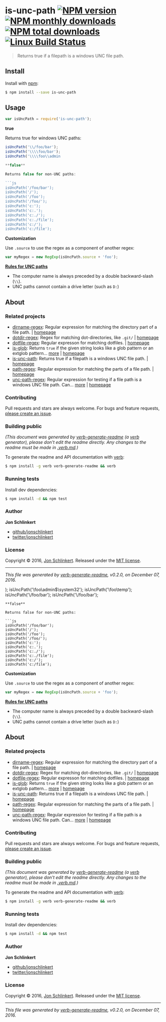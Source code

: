 # is-unc-path [![NPM version](https://img.shields.io/npm/v/is-unc-path.svg?style=flat)](https://www.npmjs.com/package/is-unc-path) [![NPM monthly downloads](https://img.shields.io/npm/dm/is-unc-path.svg?style=flat)](https://npmjs.org/package/is-unc-path)  [![NPM total downloads](https://img.shields.io/npm/dt/is-unc-path.svg?style=flat)](https://npmjs.org/package/is-unc-path) [![Linux Build Status](https://img.shields.io/travis/jonschlinkert/is-unc-path.svg?style=flat&label=Travis)](https://travis-ci.org/jonschlinkert/is-unc-path)

> Returns true if a filepath is a windows UNC file path.

## Install

Install with [npm](https://www.npmjs.com/):

```sh
$ npm install --save is-unc-path
```

## Usage

```js
var isUncPath = require('is-unc-path');
```

**true**

Returns true for windows UNC paths:

```js
isUncPath('\\/foo/bar');
isUncPath('\\\\foo/bar');
isUncPath('\\\\foo\\admin

**false**

Returns false for non-UNC paths:

```js
isUncPath('/foo/bar');
isUncPath('/');
isUncPath('/foo');
isUncPath('/foo/');
isUncPath('c:');
isUncPath('c:.');
isUncPath('c:./');
isUncPath('c:./file');
isUncPath('c:/');
isUncPath('c:/file');
```

**Customization**

Use `.source` to use the regex as a component of another regex:

```js
var myRegex = new RegExp(isUncPath.source + 'foo');
```

**[Rules for UNC paths](http://resources.esri.com/help/9.3/ArcGISDesktop/com/Gp_ToolRef/sharing_tools_and_toolboxes/pathnames_explained_colon_absolute_relative_unc_and_url.htm)**

* The computer name is always preceded by a double backward-slash (`\\`).
* UNC paths cannot contain a drive letter (such as `D:`)

## About

### Related projects

* [dirname-regex](https://www.npmjs.com/package/dirname-regex): Regular expression for matching the directory part of a file path. | [homepage](https://github.com/regexps/dirname-regex "Regular expression for matching the directory part of a file path.")
* [dotdir-regex](https://www.npmjs.com/package/dotdir-regex): Regex for matching dot-directories, like `.git/` | [homepage](https://github.com/regexps/dotdir-regex "Regex for matching dot-directories, like `.git/`")
* [dotfile-regex](https://www.npmjs.com/package/dotfile-regex): Regular expresson for matching dotfiles. | [homepage](https://github.com/regexps/dotfile-regex "Regular expresson for matching dotfiles.")
* [is-glob](https://www.npmjs.com/package/is-glob): Returns `true` if the given string looks like a glob pattern or an extglob pattern… [more](https://github.com/jonschlinkert/is-glob) | [homepage](https://github.com/jonschlinkert/is-glob "Returns `true` if the given string looks like a glob pattern or an extglob pattern. This makes it easy to create code that only uses external modules like node-glob when necessary, resulting in much faster code execution and initialization time, and a bet")
* [is-unc-path](https://www.npmjs.com/package/is-unc-path): Returns true if a filepath is a windows UNC file path. | [homepage](https://github.com/jonschlinkert/is-unc-path "Returns true if a filepath is a windows UNC file path.")
* [path-regex](https://www.npmjs.com/package/path-regex): Regular expression for matching the parts of a file path. | [homepage](https://github.com/regexps/path-regex "Regular expression for matching the parts of a file path.")
* [unc-path-regex](https://www.npmjs.com/package/unc-path-regex): Regular expression for testing if a file path is a windows UNC file path. Can… [more](https://github.com/regexhq/unc-path-regex) | [homepage](https://github.com/regexhq/unc-path-regex "Regular expression for testing if a file path is a windows UNC file path. Can also be used as a component of another regexp via the `.source` property.")

### Contributing

Pull requests and stars are always welcome. For bugs and feature requests, [please create an issue](../../issues/new).

### Building public

_(This document was generated by [verb-generate-readme](https://github.com/verbose/verb-generate-readme) (a [verb](https://github.com/verbose/verb) generator), please don't edit the readme directly. Any changes to the readme must be made in [.verb.md](.verb.md).)_

To generate the readme and API documentation with [verb](https://github.com/verbose/verb):

```sh
$ npm install -g verb verb-generate-readme && verb
```

### Running tests

Install dev dependencies:

```sh
$ npm install -d && npm test
```

### Author

**Jon Schlinkert**

* [github/jonschlinkert](https://github.com/jonschlinkert)
* [twitter/jonschlinkert](http://twitter.com/jonschlinkert)

### License

Copyright © 2016, [Jon Schlinkert](https://github.com/jonschlinkert).
Released under the [MIT license](https://github.com/jonschlinkert/is-unc-path/blob/master/LICENSE).

***

_This file was generated by [verb-generate-readme](https://github.com/verbose/verb-generate-readme), v0.2.0, on December 07, 2016._

);
isUncPath('\\foo\admin$\system32');
isUncPath('\\foo\temp');
isUncPath('\\/foo/bar');
isUncPath('\\\/foo/bar');

```
**false**

Returns false for non-UNC paths:

```js
isUncPath('/foo/bar');
isUncPath('/');
isUncPath('/foo');
isUncPath('/foo/');
isUncPath('c:');
isUncPath('c:.');
isUncPath('c:./');
isUncPath('c:./file');
isUncPath('c:/');
isUncPath('c:/file');
```

**Customization**

Use `.source` to use the regex as a component of another regex:

```js
var myRegex = new RegExp(isUncPath.source + 'foo');
```

**[Rules for UNC paths](http://resources.esri.com/help/9.3/ArcGISDesktop/com/Gp_ToolRef/sharing_tools_and_toolboxes/pathnames_explained_colon_absolute_relative_unc_and_url.htm)**

* The computer name is always preceded by a double backward-slash (`\\`).
* UNC paths cannot contain a drive letter (such as `D:`)

## About

### Related projects

* [dirname-regex](https://www.npmjs.com/package/dirname-regex): Regular expression for matching the directory part of a file path. | [homepage](https://github.com/regexps/dirname-regex "Regular expression for matching the directory part of a file path.")
* [dotdir-regex](https://www.npmjs.com/package/dotdir-regex): Regex for matching dot-directories, like `.git/` | [homepage](https://github.com/regexps/dotdir-regex "Regex for matching dot-directories, like `.git/`")
* [dotfile-regex](https://www.npmjs.com/package/dotfile-regex): Regular expresson for matching dotfiles. | [homepage](https://github.com/regexps/dotfile-regex "Regular expresson for matching dotfiles.")
* [is-glob](https://www.npmjs.com/package/is-glob): Returns `true` if the given string looks like a glob pattern or an extglob pattern… [more](https://github.com/jonschlinkert/is-glob) | [homepage](https://github.com/jonschlinkert/is-glob "Returns `true` if the given string looks like a glob pattern or an extglob pattern. This makes it easy to create code that only uses external modules like node-glob when necessary, resulting in much faster code execution and initialization time, and a bet")
* [is-unc-path](https://www.npmjs.com/package/is-unc-path): Returns true if a filepath is a windows UNC file path. | [homepage](https://github.com/jonschlinkert/is-unc-path "Returns true if a filepath is a windows UNC file path.")
* [path-regex](https://www.npmjs.com/package/path-regex): Regular expression for matching the parts of a file path. | [homepage](https://github.com/regexps/path-regex "Regular expression for matching the parts of a file path.")
* [unc-path-regex](https://www.npmjs.com/package/unc-path-regex): Regular expression for testing if a file path is a windows UNC file path. Can… [more](https://github.com/regexhq/unc-path-regex) | [homepage](https://github.com/regexhq/unc-path-regex "Regular expression for testing if a file path is a windows UNC file path. Can also be used as a component of another regexp via the `.source` property.")

### Contributing

Pull requests and stars are always welcome. For bugs and feature requests, [please create an issue](../../issues/new).

### Building public

_(This document was generated by [verb-generate-readme](https://github.com/verbose/verb-generate-readme) (a [verb](https://github.com/verbose/verb) generator), please don't edit the readme directly. Any changes to the readme must be made in [.verb.md](.verb.md).)_

To generate the readme and API documentation with [verb](https://github.com/verbose/verb):

```sh
$ npm install -g verb verb-generate-readme && verb
```

### Running tests

Install dev dependencies:

```sh
$ npm install -d && npm test
```

### Author

**Jon Schlinkert**

* [github/jonschlinkert](https://github.com/jonschlinkert)
* [twitter/jonschlinkert](http://twitter.com/jonschlinkert)

### License

Copyright © 2016, [Jon Schlinkert](https://github.com/jonschlinkert).
Released under the [MIT license](https://github.com/jonschlinkert/is-unc-path/blob/master/LICENSE).

***

_This file was generated by [verb-generate-readme](https://github.com/verbose/verb-generate-readme), v0.2.0, on December 07, 2016._
